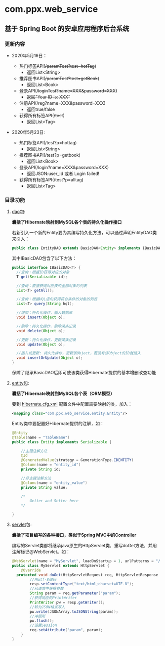 # com.ppx.web_service

## 基于 Spring Boot 的安卓应用程序后台系统

### 更新内容
- 2020年5月19日：
  - 热门标签API(~~/paramTest?test=hotTag~~) 
      - 返回List\<String>
  -  推荐图书API(~~/paramTest?test=getBook~~)
       - 返回List\<Book>
  -  登录API(~~/loginTest?name=XXX&password=XXX~~) 
       - ~~返回"Your ID is: XXX"~~
  -  注册API(/reg?name=XXX&password=XXX) 
       - 返回true/false
  -  获得所有标签API(~~/test~~)
       - 返回List\<Tag>

- 2020年5月23日:
  - 热门标签API(/test?p=hottag) 
      - 返回List\<String>
  -  推荐图书API(/test?p=getbook)
       - 返回List\<Book>
  -  登录API(/login?name=XXX&password=XXX) 
       - 返回JSON:user_id 或者 Login failed!
  -  获得所有标签API(/test?p=alltag)
     -  返回List\<Tag>

### 目录功能

1. [dao](src/main/java/com/ppx/web_service/dao)包:

    **囊括了Hibernate映射到MySQL各个表的持久化操作接口**

    若新引入一个新的Entity要为其编写持久化方法，可以通过声明EntityDAO类来引入：

    ```java
    public class EntityDAO extends BasicDAO<Entity> implements IBasicDAO<Entity> {}
    ```

    其中IBasicDAO包含了以下方法：

    ```java
    public interface IBasicDAO<T> {
      //查询：根据ID获得对应的对象
      T get(Serializable id);

      //查询：直接获得对应表的全部对象的列表
      List<T> getAll();

      //查询：根据HQL语句获得符合条件的对象的列表
      List<T> query(String hql);

      //增加：持久化操作，插入数据库
      void insert(Object o);

      //删除：持久化操作，删除某条记录
      void delete(Object o);

      //更新：持久化操作，更新某条记录
      void update(Object o);

      //插入或更新: 持久化操作，更新该Object，若没有该Object的ID就插入
      void insertOrUpdate(Object o);
    }
    ```

    保障了继承BasicDAO后即可使该类获得Hibernate提供的基本增删改查功能

1. [entity](src/main/java/com/ppx/web_service/entity)包:

    **囊括了Hibernate映射到MySQL各个表（ORM模型）**

    要到 [hibernate.cfg.xml](src/main/resources/hibernate.cfg.xml) 配置文件中配置需要映射的类，加入：

    ```xml
    <mapping class="com.ppx.web_service.entity.Entity"/>
    ```

    Entity类中要配置好Hibernate提供的注解，如：

    ```java
    @Entity
    @Table(name = "TableName")
    public class Entity implements Serializable {

        //主键注解方法
        @Id
        @GeneratedValue(strategy = GenerationType.IDENTITY)
        @Column(name = "entity_id")
        private String id;

        //非主键注解方法
        @Columu(name = "entity_value")
        private String value;

        /*
            Getter and Setter here
        */

    }
    ```

1. [servlet](src/main/java/com/ppx/web_service/servlet)包:

    **囊括了项目编写的各种接口，类似于Spring MVC中的Controller**

    编写的Servlet类都将继承java原生的HttpServlet类，重写doGet方法，并用注解标记@WebServlet。如：

    ```java
    @WebServlet(name = "MyServlet", loadOnStartup = 1, urlPatterns = "/myServlet")
    public class MyServlet extends HttpServlet {
        @Override
      protected void doGet(HttpServletRequest req, HttpServletResponse resp) throws ServletException, IOException {
            //用utf-8编码
            resp.setContentType("text/html;charset=UTF-8");
            //从请求中获得参数
            String param = req.getParameter("param");
            //获得响应的PrintWriter
            PrintWriter pw = resp.getWriter();
            //转为JSON格式写入
            pw.write(JSONArray.toJSONString(param));
            //冲厕所
            pw.flush();
            //设置Session
            req.setAttribute("param", param);
        }
    }
    ```
